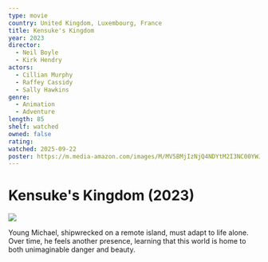 ```yaml
---
type: movie
country: United Kingdom, Luxembourg, France
title: Kensuke's Kingdom
year: 2023
director:
  - Neil Boyle
  - Kirk Hendry
actors:
  - Cillian Murphy
  - Raffey Cassidy
  - Sally Hawkins
genre:
  - Animation
  - Adventure
length: 85
shelf: watched
owned: false
rating:
watched: 2025-09-22
poster: https://m.media-amazon.com/images/M/MV5BMjIzNjQ4NDYtM2I3NC00YWJmLTkwODYtYTk5NGIyMjJlYzQ2XkEyXkFqcGc@._V1_SX300.jpg
---
```


# Kensuke's Kingdom (2023)

![](https://m.media-amazon.com/images/M/MV5BMjIzNjQ4NDYtM2I3NC00YWJmLTkwODYtYTk5NGIyMjJlYzQ2XkEyXkFqcGc@._V1_SX300.jpg)

Young Michael, shipwrecked on a remote island, must adapt to life alone. Over time, he feels another presence, learning that this world is home to both unimaginable danger and beauty.